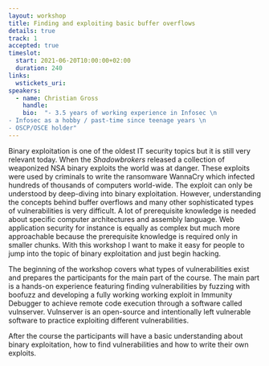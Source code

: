 ```yaml
---
layout: workshop
title: Finding and exploiting basic buffer overflows
details: true
track: 1
accepted: true
timeslot:
  start: 2021-06-20T10:00:00+02:00
  duration: 240
links:
  wstickets_uri: 
speakers:
  - name: Christian Gross
    handle: 
    bio:  "- 3.5 years of working experience in Infosec \n
- Infosec as a hobby / past-time since teenage years \n
- OSCP/OSCE holder"
---
```


Binary exploitation is one of the oldest IT security topics but it is still very relevant today.
When the *Shadowbrokers* released a collection of weaponized NSA binary exploits the world was at danger.
These exploits were used by criminals to write the ransomware WannaCry which infected hundreds of thousands of computers world-wide.
The exploit can only be understood by deep-diving into binary exploitation.
However, understanding the concepts behind buffer overflows and many other sophisticated types of vulnerabilities is very difficult.
A lot of prerequisite knowledge is needed about specific computer architectures and assembly language.
Web application security for instance is equally as complex but much more approachable because the prerequisite knowledge is required only in smaller chunks.
With this workshop I want to make it easy for people to jump into the topic of binary exploitation and just begin hacking.

The beginning of the workshop covers what types of vulnerabilities exist and prepares the participants for the main part of the course.
The main part is a hands-on experience featuring finding vulnerabilities by fuzzing with boofuzz and developing a fully working working exploit in Immunity Debugger to achieve remote code execution through a software called vulnserver.
Vulnserver is an open-source and intentionally left vulnerable software to practice exploiting different vulnerabilities.

After the course the participants will have a basic understanding about binary exploitation, how to find vulnerabilities and how to write their own exploits.